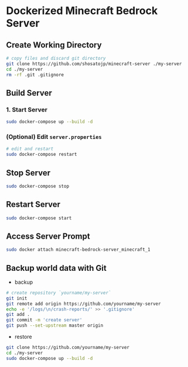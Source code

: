# Dockerized Minecraft Bedrock Server

## Create Working Directory

```sh
# copy files and discard git directory
git clone https://github.com/shosatojp/minecraft-server ./my-server
cd ./my-server
rm -rf .git .gitignore
```

## Build Server

### 1. Start Server

```sh
sudo docker-compose up --build -d
```

### (Optional) Edit `server.properties`

```sh
# edit and restart
sudo docker-compose restart
```

## Stop Server

```sh
sudo docker-compose stop
```

## Restart Server

```sh
sudo docker-compose start
```

## Access Server Prompt

```sh
sudo docker attach minecraft-bedrock-server_minecraft_1
```

## Backup world data with Git

* backup

```sh
# create repository `yourname/my-server`
git init
git remote add origin https://github.com/yourname/my-server
echo -e '/logs/\n/crash-reports/' >> '.gitignore'
git add .
git commit -m 'create server'
git push --set-upstream master origin
```

* restore

```sh
git clone https://github.com/yourname/my-server
cd ./my-server
sudo docker-compose up --build -d
```